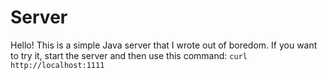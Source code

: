 # Server

Hello! This is a simple Java server that I wrote out of boredom. If you want to try it, start the server and then use this command: `curl http://localhost:1111`
